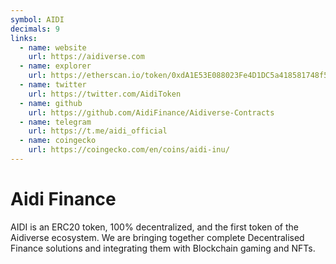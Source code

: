 ```yaml
---
symbol: AIDI
decimals: 9
links:
  - name: website
    url: https://aidiverse.com
  - name: explorer
    url: https://etherscan.io/token/0xdA1E53E088023Fe4D1DC5a418581748f52CBd1b8
  - name: twitter
    url: https://twitter.com/AidiToken
  - name: github
    url: https://github.com/AidiFinance/Aidiverse-Contracts
  - name: telegram
    url: https://t.me/aidi_official
  - name: coingecko
    url: https://coingecko.com/en/coins/aidi-inu/
---
```


# Aidi Finance

AIDI is an ERC20 token, 100% decentralized, and the first token of the Aidiverse ecosystem. We are bringing together complete Decentralised Finance solutions and integrating them with Blockchain gaming and NFTs.
